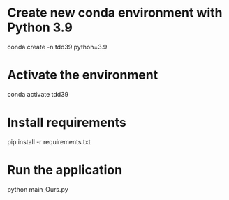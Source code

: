 # Create new conda environment with Python 3.9
conda create -n tdd39 python=3.9

# Activate the environment
conda activate tdd39

# Install requirements
pip install -r requirements.txt

# Run the application
python main_Ours.py
